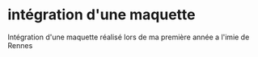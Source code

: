 # intégration d'une maquette

Intégration d'une maquette réalisé lors de ma première année a l'imie de Rennes
